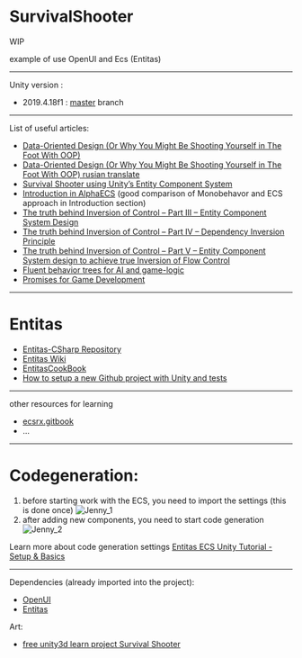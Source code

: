 # SurvivalShooter
WIP 

example of use OpenUI and Ecs (Entitas)
****
Unity version :
- 2019.4.18f1 : [master](https://github.com/vetcat/SurvivalShooterEntitas/tree/master) branch
****
List of useful articles:
- [Data-Oriented Design (Or Why You Might Be Shooting Yourself in The Foot With OOP)](https://gamesfromwithin.com/data-oriented-design)
- [Data-Oriented Design (Or Why You Might Be Shooting Yourself in The Foot With OOP) rusian translate](https://habr.com/ru/post/472052/)
- [Survival Shooter using Unity’s Entity Component System](https://medium.com/@gamevanilla/survival-shooter-using-unitys-entity-component-system-revisited-874cd69085ae)
- [Introduction in AlphaECS](https://github.com/tbriley/AlphaECS) (good comparison of Monobehavor and ECS approach in Introduction section)
- [The truth behind Inversion of Control – Part III – Entity Component System Design](https://www.sebaslab.com/the-truth-behind-inversion-of-control-part-iii-entity-component-systems/)
- [The truth behind Inversion of Control – Part IV – Dependency Inversion Principle](https://www.sebaslab.com/the-truth-behind-inversion-of-control-part-iv-dependency-inversion-principle/)
- [The truth behind Inversion of Control – Part V – Entity Component System design to achieve true Inversion of Flow Control](https://www.sebaslab.com/ecs-design-to-achieve-true-inversion-of-flow-control/)
- [Fluent behavior trees for AI and game-logic](https://www.what-could-possibly-go-wrong.com/fluent-behavior-trees-for-ai-and-game-logic/)
- [Promises for Game Development](https://www.what-could-possibly-go-wrong.com/promises-for-game-development/)
****
# Entitas
- [Entitas-CSharp Repository](https://github.com/sschmid/Entitas-CSharp)
- [Entitas Wiki](https://github.com/sschmid/Entitas-CSharp/wiki)
- [EntitasCookBook](https://github.com/mzaks/EntitasCookBook)
- [How to setup a new Github project with Unity and tests](https://github.com/sschmid/Entitas-CSharp/wiki/How-to-setup-a-new-Github-project-with-Unity-and-tests)
****
other resources for learning
- [ecsrx.gitbook](https://ecsrx.gitbook.io/project/)
- ...
****
# Codegeneration:
1. before starting work with the ECS, you need to import the settings (this is done once)
![Jenny_1](https://github.com/vetcat/SurvivalShooterEntitas/blob/master/OtherSource/Images/j1.png "Jenny_1")
2. after adding new components, you need to start code generation
![Jenny_2](https://github.com/vetcat/SurvivalShooterEntitas/blob/master/OtherSource/Images/j2.png "Jenny_2")

Learn more about code generation settings 
[Entitas ECS Unity Tutorial - Setup & Basics](https://www.youtube.com/watch?v=L-18XRTarOM)

****
Dependencies (already imported into the project):
- [OpenUI](https://github.com/vetcat/OpenUI)
- [Entitas](https://assetstore.unity.com/packages/tools/game-toolkits/entitas-87638)

Art:
- [free unity3d learn project Survival Shooter](https://learn.unity.com/project/survival-shooter-tutorial)
